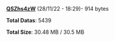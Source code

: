 [**QSZhs4zW**](/data/QSZhs4zW.txt) (28/11/22 - 18:29)- 914 bytes

**Total Datas**: 5439

**Total Size**: 30.48 MB / 30.5 MB